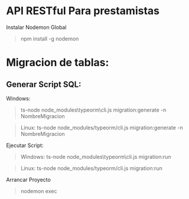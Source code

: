 # API RESTful Para prestamistas

Instalar Nodemon Global
> npm install -g nodemon

# Migracion de tablas: 
## Generar Script SQL:

Windows: 
> ts-node node_modules\typeorm\cli.js migration:generate -n NombreMigracion

> Linux:
> ts-node node_modules/typeorm/cli.js migration:generate -n NombreMigracion


Ejecutar Script:
> Windows:
> ts-node node_modules\typeorm\cli.js migration:run

> Linux:
> ts-node node_modules/typeorm/cli.js migration:run
 
Arrancar Proyecto
> nodemon exec